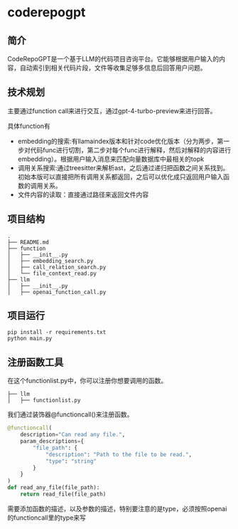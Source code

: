 # coderepogpt

## 简介

CodeRepoGPT是一个基于LLM的代码项目咨询平台。它能够根据用户输入的内容，自动索引到相关代码片段，文件等收集足够多信息后回答用户问题。

## 技术规划
主要通过function call来进行交互，通过gpt-4-turbo-preview来进行回答。

具体function有
- embedding的搜索:有llamaindex版本和针对code优化版本（分为两步，第一步对代码func进行切割，第二步对每个func进行解释，然后对解释的内容进行embedding）。根据用户输入消息来匹配向量数据库中最相关的topk
- 调用关系搜索:通过treesitter来解析ast，之后通过递归把函数之间关系找到。初始本版可以直接把所有调用关系都返回，之后可以优化成只返回用户输入函数的调用关系。
- 文件内容的读取：直接通过路径来返回文件内容

## 项目结构
```
.
├── README.md
├── function
│   ├── __init__.py
│   ├── embedding_search.py
│   ├── call_relation_search.py
│   └── file_context_read.py
├── llm
│   ├── __init__.py
│   ├── openai_function_call.py

```

## 项目运行

```
pip install -r requirements.txt
python main.py
```

## 注册函数工具
在这个functionlist.py中，你可以注册你想要调用的函数。
```
├── llm
│   ├── functionlist.py
```
我们通过装饰器@functioncall()来注册函数。
```python
@functioncall(
    description="Can read any file.",
    param_descriptions={
        "file_path": {
            "description": "Path to the file to be read.",
            "type": "string"
        }
    }
)
def read_any_file(file_path):
    return read_file(file_path)
```
需要添加函数的描述，以及参数的描述，特别要注意的是type，必须按照openai的functioncall里的type来写